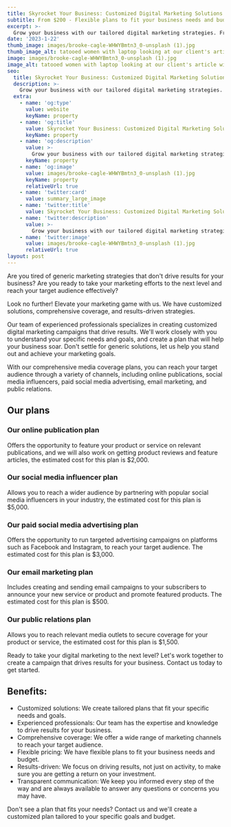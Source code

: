 ```yaml
---
title: Skyrocket Your Business: Customized Digital Marketing Solutions
subtitle: From $200 - Flexible plans to fit your business needs and budget
excerpt: >-
  Grow your business with our tailored digital marketing strategies. From online publications to social media influencers, well help you reach your target audience and achieve your marketing goals. Contact us today to learn more.
date: '2023-1-22'
thumb_image: images/brooke-cagle-WHWYBmtn3_0-unsplash (1).jpg
thumb_image_alt: tatooed women with laptop looking at our client's article with a smile on her face
image: images/brooke-cagle-WHWYBmtn3_0-unsplash (1).jpg
image_alt: tatooed women with laptop looking at our client's article with a smile on her face
seo:
  title: Skyrocket Your Business: Customized Digital Marketing Solutions
  description: >-
    Grow your business with our tailored digital marketing strategies. From online publications to social media influencers, well help you reach your target audience and achieve your marketing goals. Contact us today to learn more.
  extra:
    - name: 'og:type'
      value: website
      keyName: property
    - name: 'og:title'
      value: Skyrocket Your Business: Customized Digital Marketing Solutions
      keyName: property
    - name: 'og:description'
      value: >-
        Grow your business with our tailored digital marketing strategies. From online publications to social media influencers, well help you reach your target audience and achieve your marketing goals. Contact us today to learn more.
      keyName: property
    - name: 'og:image'
      value: images/brooke-cagle-WHWYBmtn3_0-unsplash (1).jpg
      keyName: property
      relativeUrl: true
    - name: 'twitter:card'
      value: summary_large_image
    - name: 'twitter:title'
      value: Skyrocket Your Business: Customized Digital Marketing Solutions
    - name: 'twitter:description'
      value: >-
        Grow your business with our tailored digital marketing strategies. From online publications to social media influencers, well help you reach your target audience and achieve your marketing goals. Contact us today to learn more.
    - name: 'twitter:image'
      value: images/brooke-cagle-WHWYBmtn3_0-unsplash (1).jpg
      relativeUrl: true
layout: post
---
```


Are you tired of generic marketing strategies that don't drive results for your business? Are you ready to take your marketing efforts to the next level and reach your target audience effectively?

Look no further! Elevate your marketing game with us. We have customized solutions, comprehensive coverage, and results-driven strategies.

Our team of experienced professionals specializes in creating customized digital marketing campaigns that drive results. We'll work closely with you to understand your specific needs and goals, and create a plan that will help your business soar. Don't settle for generic solutions, let us help you stand out and achieve your marketing goals. 

With our comprehensive media coverage plans, you can reach your target audience through a variety of channels, including online publications, social media influencers, paid social media advertising, email marketing, and public relations.

## Our plans

### Our online publication plan 
Offers the opportunity to feature your product or service on relevant publications, and we will also work on getting product reviews and feature articles, the estimated cost for this plan is $2,000.

### Our social media influencer plan
Allows you to reach a wider audience by partnering with popular social media influencers in your industry, the estimated cost for this plan is $5,000.

### Our paid social media advertising plan
Offers the opportunity to run targeted advertising campaigns on platforms such as Facebook and Instagram, to reach your target audience. The estimated cost for this plan is $3,000.

### Our email marketing plan
Includes creating and sending email campaigns to your subscribers to announce your new service or product and promote featured products. The estimated cost for this plan is $500.

### Our public relations plan
Allows you to reach relevant media outlets to secure coverage for your product or service, the estimated cost for this plan is $1,500.

Ready to take your digital marketing to the next level? Let's work together to create a campaign that drives results for your business. Contact us today to get started.

## Benefits:

- Customized solutions: We create tailored plans that fit your specific needs and goals.
- Experienced professionals: Our team has the expertise and knowledge to drive results for your business.
- Comprehensive coverage: We offer a wide range of marketing channels to reach your target audience.
- Flexible pricing: We have flexible plans to fit your business needs and budget.
- Results-driven: We focus on driving results, not just on activity, to make sure you are getting a return on your investment.
- Transparent communication: We keep you informed every step of the way and are always available to answer any questions or concerns you may have.


Don't see a plan that fits your needs? Contact us and we'll create a customized plan tailored to your specific goals and budget.
